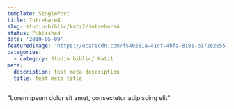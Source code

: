 ```yaml
---
template: SinglePost
title: Intrebare4
slug: studiu-biblic/katz2/intrebare4
status: Published
date: '2019-05-09'
featuredImage: 'https://ucarecdn.com/f540281a-41cf-4bfa-8181-b172e2655fba/-/crop/1632x1777/0,672/-/preview/'
categories:
  - category: Studiu biblic/ Katz1
meta:
  description: test meta description
  title: test meta title
---
```


"Lorem ipsum dolor sit amet, consectetur adipiscing elit"
